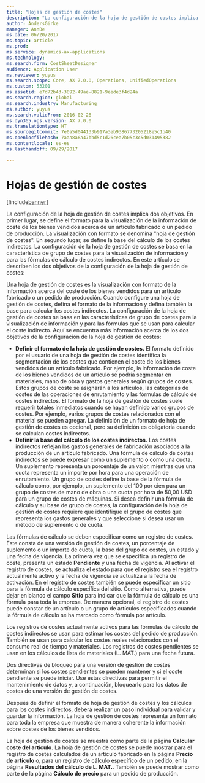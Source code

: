```yaml
---
title: "Hojas de gestión de costes"
description: "La configuración de la hoja de gestión de costes implica dos objetivos. En primer lugar, se define el formato para la visualización de la información de coste de los bienes vendidos acerca de un artículo fabricado o un pedido de producción. La visualización con formato se denomina \"hoja de gestión de costes\". En segundo lugar, se define la base del cálculo de los costes indirectos. La configuración de la hoja de gestión de costes se basa en la característica de grupo de costes para la visualización de información y para las fórmulas de cálculo de costes indirectos. En este artículo se describen los dos objetivos de la configuración de la hoja de gestión de costes:"
author: AndersGirke
manager: AnnBe
ms.date: 06/20/2017
ms.topic: article
ms.prod: 
ms.service: dynamics-ax-applications
ms.technology: 
ms.search.form: CostSheetDesigner
audience: Application User
ms.reviewer: yuyus
ms.search.scope: Core, AX 7.0.0, Operations, UnifiedOperations
ms.custom: 53201
ms.assetid: e7d72b43-3892-49ae-8821-9eede3f4d24a
ms.search.region: global
ms.search.industry: Manufacturing
ms.author: yuyus
ms.search.validFrom: 2016-02-28
ms.dyn365.ops.version: AX 7.0.0
ms.translationtype: HT
ms.sourcegitcommit: 7e0a5d044133b917a3eb9386773205218e5c1b40
ms.openlocfilehash: 7aaa8a6a47bbd5c1d26cea7b05c3c5d031495382
ms.contentlocale: es-es
ms.lasthandoff: 09/29/2017

---
```


# <a name="costing-sheets"></a>Hojas de gestión de costes

[!include[banner](../includes/banner.md)]


La configuración de la hoja de gestión de costes implica dos objetivos. En primer lugar, se define el formato para la visualización de la información de coste de los bienes vendidos acerca de un artículo fabricado o un pedido de producción. La visualización con formato se denomina "hoja de gestión de costes". En segundo lugar, se define la base del cálculo de los costes indirectos. La configuración de la hoja de gestión de costes se basa en la característica de grupo de costes para la visualización de información y para las fórmulas de cálculo de costes indirectos. En este artículo se describen los dos objetivos de la configuración de la hoja de gestión de costes: 

Una hoja de gestión de costes es la visualización con formato de la información acerca del coste de los bienes vendidos para un artículo fabricado o un pedido de producción. Cuando configure una hoja de gestión de costes, defina el formato de la información y defina también la base para calcular los costes indirectos. La configuración de la hoja de gestión de costes se basa en las características de grupo de costes para la visualización de información y para las fórmulas que se usan para calcular el coste indirecto. Aquí se encuentra más información acerca de los dos objetivos de la configuración de la hoja de gestión de costes:
-   **Definir el formato de la hoja de gestión de costes.** El formato definido por el usuario de una hoja de gestión de costes identifica la segmentación de los costes que contienen el coste de los bienes vendidos de un artículo fabricado. Por ejemplo, la información de coste de los bienes vendidos de un artículo se podría segmentar en materiales, mano de obra y gastos generales según grupos de costes. Estos grupos de coste se asignarán a los artículos, las categorías de costes de las operaciones de enrutamiento y las fórmulas de cálculo de costes indirectos. El formato de la hoja de gestión de costes suele requerir totales inmediatos cuando se hayan definido varios grupos de costes. Por ejemplo, varios grupos de costes relacionados con el material se pueden agregar. La definición de un formato de hoja de gestión de costes es opcional, pero su definición es obligatoria cuando se calculan costes indirectos.
-   **Definir la base del cálculo de los costes indirectos.** Los costes indirectos reflejan los gastos generales de fabricación asociados a la producción de un artículo fabricado. Una fórmula de cálculo de costes indirectos se puede expresar como un suplemento o como una cuota. Un suplemento representa un porcentaje de un valor, mientras que una cuota representa un importe por hora para una operación de enrutamiento. Un grupo de costes define la base de la fórmula de cálculo como, por ejemplo, un suplemento del 100 por cien para un grupo de costes de mano de obra o una cuota por hora de 50,00 USD para un grupo de costes de máquinas. Si desea definir una fórmula de cálculo y su base de grupo de costes, la configuración de la hoja de gestión de costes requiere que identifique el grupo de costes que representa los gastos generales y que seleccione si desea usar un método de suplemento o de cuota.

Las fórmulas de cálculo se deben especificar como un registro de costes. Este consta de una versión de gestión de costes, un porcentaje de suplemento o un importe de cuota, la base del grupo de costes, un estado y una fecha de vigencia. La primera vez que se especifica un registro de coste, presenta un estado **Pendiente** y una fecha de vigencia. Al activar el registro de costes, se actualiza el estado para que el registro sea el registro actualmente activo y la fecha de vigencia se actualiza a la fecha de activación. En el registro de costes también se puede especificar un sitio para la fórmula de cálculo específica del sitio. Como alternativa, puede dejar en blanco el campo **Sitio** para indicar que la fórmula de cálculo es una fórmula para toda la empresa. De manera opcional, el registro de costes puede constar de un artículo o un grupo de artículos especificados cuando la fórmula de cálculo se ha marcado como fórmula por artículo. 

Los registros de costes actualmente activos para las fórmulas de cálculo de costes indirectos se usan para estimar los costes del pedido de producción. También se usan para calcular los costes reales relacionados con el consumo real de tiempo y materiales. Los registros de costes pendientes se usan en los cálculos de lista de materiales (L. MAT.) para una fecha futura. 

Dos directivas de bloqueo para una versión de gestión de costes determinan si los costes pendientes se pueden mantener y si el coste pendiente se puede iniciar. Use estas directivas para permitir el mantenimiento de datos y, a continuación, bloquearlo para los datos de costes de una versión de gestión de costes. 

Después de definir el formato de hoja de gestión de costes y los cálculos para los costes indirectos, deberá realizar un paso individual para validar y guardar la información. La hoja de gestión de costes representa un formato para toda la empresa que muestra de manera coherente la información sobre costes de los bienes vendidos. 

La hoja de gestión de costes se muestra como parte de la página **Calcular coste del artículo**. La hoja de gestión de costes se puede mostrar para el registro de costes calculados de un artículo fabricado en la página **Precio de artículo** o, para un registro de cálculo específico de un pedido, en la página **Resultados del cálculo de L. MAT.**. También se puede mostrar como parte de la página **Cálculo de precio** para un pedido de producción.






